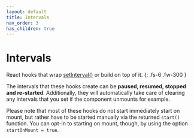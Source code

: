 ```yaml
---
layout: default
title: Intervals
nav_order: 3
has_children: true
---
```


# Intervals

React hooks that wrap [setInterval()](https://developer.mozilla.org/en-US/docs/Web/API/setInterval) or build on top of it.
{: .fs-6 .fw-300 }

The intervals that these hooks create can be **paused, resumed, stopped and re-started**. 
Additionally, they will automatically take care of clearing any intervals that you set if 
the component unmounts for example.

Please note that most of these hooks do not start immediately start on mount, but rather have to be
started manually via the returned `start()` function. You can opt-in to starting on mount, though, by
using the option `startOnMount = true`.
